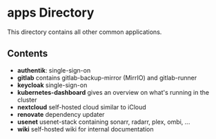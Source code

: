# apps Directory

This directory contains all other common applications.

## Contents

- **authentik**: single-sign-on
- **gitlab** contains gitlab-backup-mirror (MirrIO) and gitlab-runner
- **keycloak** single-sign-on
- **kubernetes-dashboard** gives an overview on what's running in the cluster
- **nextcloud** self-hosted cloud similar to iCloud
- **renovate** dependency updater
- **usenet** usenet-stack containing sonarr, radarr, plex, ombi, ...
- **wiki** self-hosted wiki for internal documentation
